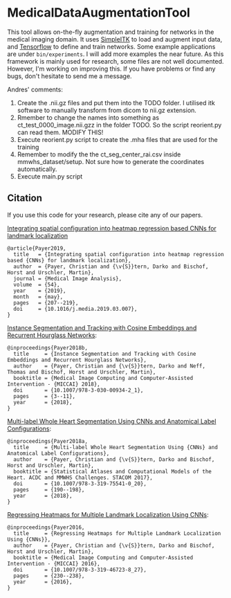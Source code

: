 # MedicalDataAugmentationTool
This tool allows on-the-fly augmentation and training for networks in the medical imaging domain. It uses [SimpleITK](http://www.simpleitk.org/) to load and augment input data, and [Tensorflow](https://www.tensorflow.org/) to define and train networks.
Some example applications are under `bin/experiments`. I will add more examples the near future.
As this framework is mainly used for research, some files are not well documented. However, I'm working on improving this.
If you have problems or find any bugs, don't hesitate to send me a message.

Andres' comments:


1. Create the .nii.gz files and put them into the TODO folder. I utilised itk software to manually transform from dicom to nii.gz extension.
2. Rmember to change the names into something as ct_test_0000_image.nii.gzz in the folder TODO. So the script reorient.py can read them. MODIFY THIS!
3. Execute reorient.py script to create the .mha files that are used for the training
4. Remember to modify the the ct_seg_center_rai.csv inside mmwhs_dataset/setup. Not sure how to generate the coordinates automatically.
5. Execute main.py script





## Citation
If you use this code for your research, please cite any of our papers.

[Integrating spatial configuration into heatmap regression based CNNs for landmark localization](https://doi.org/10.1016/j.media.2019.03.007)
```
@article{Payer2019,
  title   = {Integrating spatial configuration into heatmap regression based {CNNs} for landmark localization},
  author  = {Payer, Christian and {\v{S}}tern, Darko and Bischof, Horst and Urschler, Martin},
  journal = {Medical Image Analysis},
  volume  = {54},
  year    = {2019},
  month   = {may},
  pages   = {207--219},
  doi     = {10.1016/j.media.2019.03.007},
}
```

[Instance Segmentation and Tracking with Cosine Embeddings and Recurrent Hourglass Networks](https://doi.org/10.1007/978-3-030-00934-2_1):

```
@inproceedings{Payer2018b,
  title     = {Instance Segmentation and Tracking with Cosine Embeddings and Recurrent Hourglass Networks},
  author    = {Payer, Christian and {\v{S}}tern, Darko and Neff, Thomas and Bischof, Horst and Urschler, Martin},
  booktitle = {Medical Image Computing and Computer-Assisted Intervention - {MICCAI} 2018},
  doi       = {10.1007/978-3-030-00934-2_1},
  pages     = {3--11},
  year      = {2018},
}
```

[Multi-label Whole Heart Segmentation Using CNNs and Anatomical Label Configurations](https://doi.org/10.1007/978-3-319-75541-0_20):

```
@inproceedings{Payer2018a,
  title     = {Multi-label Whole Heart Segmentation Using {CNNs} and Anatomical Label Configurations},
  author    = {Payer, Christian and {\v{S}}tern, Darko and Bischof, Horst and Urschler, Martin},
  booktitle = {Statistical Atlases and Computational Models of the Heart. ACDC and MMWHS Challenges. STACOM 2017},
  doi       = {10.1007/978-3-319-75541-0_20},
  pages     = {190--198},
  year      = {2018},
}
```

[Regressing Heatmaps for Multiple Landmark Localization Using CNNs](https://doi.org/10.1007/978-3-319-75541-0_20):

```
@inproceedings{Payer2016,
  title     = {Regressing Heatmaps for Multiple Landmark Localization Using {CNNs}},
  author    = {Payer, Christian and {\v{S}}tern, Darko and Bischof, Horst and Urschler, Martin},
  booktitle = {Medical Image Computing and Computer-Assisted Intervention - {MICCAI} 2016},
  doi       = {10.1007/978-3-319-46723-8_27},
  pages     = {230--238},
  year      = {2016},
}
```
